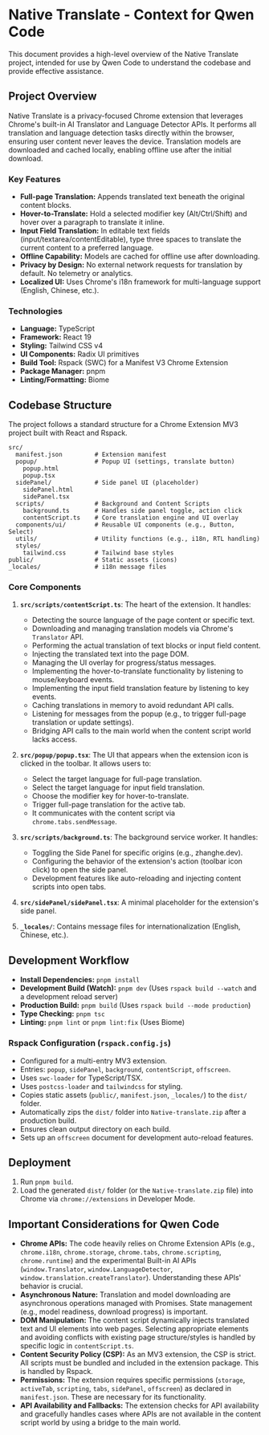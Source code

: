 # Native Translate - Context for Qwen Code

This document provides a high-level overview of the Native Translate project, intended for use by Qwen Code to understand the codebase and provide effective assistance.

## Project Overview

Native Translate is a privacy-focused Chrome extension that leverages Chrome's built-in AI Translator and Language Detector APIs. It performs all translation and language detection tasks directly within the browser, ensuring user content never leaves the device. Translation models are downloaded and cached locally, enabling offline use after the initial download.

### Key Features

- **Full-page Translation:** Appends translated text beneath the original content blocks.
- **Hover-to-Translate:** Hold a selected modifier key (Alt/Ctrl/Shift) and hover over a paragraph to translate it inline.
- **Input Field Translation:** In editable text fields (input/textarea/contentEditable), type three spaces to translate the current content to a preferred language.
- **Offline Capability:** Models are cached for offline use after downloading.
- **Privacy by Design:** No external network requests for translation by default. No telemetry or analytics.
- **Localized UI:** Uses Chrome's i18n framework for multi-language support (English, Chinese, etc.).

### Technologies

- **Language:** TypeScript
- **Framework:** React 19
- **Styling:** Tailwind CSS v4
- **UI Components:** Radix UI primitives
- **Build Tool:** Rspack (SWC) for a Manifest V3 Chrome Extension
- **Package Manager:** pnpm
- **Linting/Formatting:** Biome

## Codebase Structure

The project follows a standard structure for a Chrome Extension MV3 project built with React and Rspack.

```
src/
  manifest.json         # Extension manifest
  popup/                # Popup UI (settings, translate button)
    popup.html
    popup.tsx
  sidePanel/            # Side panel UI (placeholder)
    sidePanel.html
    sidePanel.tsx
  scripts/              # Background and Content Scripts
    background.ts       # Handles side panel toggle, action click
    contentScript.ts    # Core translation engine and UI overlay
  components/ui/        # Reusable UI components (e.g., Button, Select)
  utils/                # Utility functions (e.g., i18n, RTL handling)
  styles/
    tailwind.css        # Tailwind base styles
public/                 # Static assets (icons)
_locales/               # i18n message files
```

### Core Components

1.  **`src/scripts/contentScript.ts`**: The heart of the extension. It handles:
    - Detecting the source language of the page content or specific text.
    - Downloading and managing translation models via Chrome's `Translator` API.
    - Performing the actual translation of text blocks or input field content.
    - Injecting the translated text into the page DOM.
    - Managing the UI overlay for progress/status messages.
    - Implementing the hover-to-translate functionality by listening to mouse/keyboard events.
    - Implementing the input field translation feature by listening to key events.
    - Caching translations in memory to avoid redundant API calls.
    - Listening for messages from the popup (e.g., to trigger full-page translation or update settings).
    - Bridging API calls to the main world when the content script world lacks access.

2.  **`src/popup/popup.tsx`**: The UI that appears when the extension icon is clicked in the toolbar. It allows users to:
    - Select the target language for full-page translation.
    - Select the target language for input field translation.
    - Choose the modifier key for hover-to-translate.
    - Trigger full-page translation for the active tab.
    - It communicates with the content script via `chrome.tabs.sendMessage`.

3.  **`src/scripts/background.ts`**: The background service worker. It handles:
    - Toggling the Side Panel for specific origins (e.g., zhanghe.dev).
    - Configuring the behavior of the extension's action (toolbar icon click) to open the side panel.
    - Development features like auto-reloading and injecting content scripts into open tabs.

4.  **`src/sidePanel/sidePanel.tsx`**: A minimal placeholder for the extension's side panel.

5.  **`_locales/`**: Contains message files for internationalization (English, Chinese, etc.).

## Development Workflow

- **Install Dependencies:** `pnpm install`
- **Development Build (Watch):** `pnpm dev` (Uses `rspack build --watch` and a development reload server)
- **Production Build:** `pnpm build` (Uses `rspack build --mode production`)
- **Type Checking:** `pnpm tsc`
- **Linting:** `pnpm lint` or `pnpm lint:fix` (Uses Biome)

### Rspack Configuration (`rspack.config.js`)

- Configured for a multi-entry MV3 extension.
- Entries: `popup`, `sidePanel`, `background`, `contentScript`, `offscreen`.
- Uses `swc-loader` for TypeScript/TSX.
- Uses `postcss-loader` and `tailwindcss` for styling.
- Copies static assets (`public/`, `manifest.json`, `_locales/`) to the `dist/` folder.
- Automatically zips the `dist/` folder into `Native-translate.zip` after a production build.
- Ensures clean output directory on each build.
- Sets up an `offscreen` document for development auto-reload features.

## Deployment

1.  Run `pnpm build`.
2.  Load the generated `dist/` folder (or the `Native-translate.zip` file) into Chrome via `chrome://extensions` in Developer Mode.

## Important Considerations for Qwen Code

- **Chrome APIs:** The code heavily relies on Chrome Extension APIs (e.g., `chrome.i18n`, `chrome.storage`, `chrome.tabs`, `chrome.scripting`, `chrome.runtime`) and the experimental Built-in AI APIs (`window.Translator`, `window.LanguageDetector`, `window.translation.createTranslator`). Understanding these APIs' behavior is crucial.
- **Asynchronous Nature:** Translation and model downloading are asynchronous operations managed with Promises. State management (e.g., model readiness, download progress) is important.
- **DOM Manipulation:** The content script dynamically injects translated text and UI elements into web pages. Selecting appropriate elements and avoiding conflicts with existing page structure/styles is handled by specific logic in `contentScript.ts`.
- **Content Security Policy (CSP):** As an MV3 extension, the CSP is strict. All scripts must be bundled and included in the extension package. This is handled by Rspack.
- **Permissions:** The extension requires specific permissions (`storage`, `activeTab`, `scripting`, `tabs`, `sidePanel`, `offscreen`) as declared in `manifest.json`. These are necessary for its functionality.
- **API Availability and Fallbacks:** The extension checks for API availability and gracefully handles cases where APIs are not available in the content script world by using a bridge to the main world.
